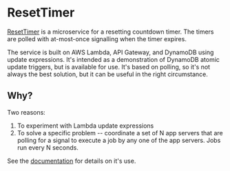 # ResetTimer
[ResetTimer](http://blog.prohakr.com/articles/ResetTimer/) is a microservice for a resetting countdown timer.  The timers are polled with at-most-once signalling when the timer expires.

The service is built on AWS Lambda, API Gateway, and DynamoDB using update expressions.  It's intended as a demonstration of DynamoDB atomic update triggers, but is available for use.   It's based on polling, so it's not always the best solution, but it can be useful in the right circumstance.


## Why?
Two reasons:  
1. To experiment with Lambda update expressions
2. To solve a specific problem -- coordinate a set of N app servers that are polling for a signal to execute a job by any one of the app servers.  Jobs run every N seconds.

See the [documentation](http://blog.prohakr.com/articles/ResetTimer/) for details on it's use.

